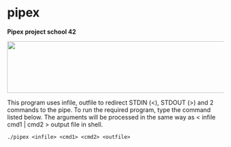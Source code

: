 # pipex
**Pipex project school 42**

<p align="left">
  <img width="620" height="120" src="https://i.ibb.co/yRBnd63/Capture-d-e-cran-le-2021-08-16-a-17-00-53.png">
</p>
This program uses infile, outfile to redirect STDIN (<), STDOUT (>) and 2 commands to the pipe. To run the required program, type the command listed below. The arguments will be
 processed in the same way as < infile cmd1 | cmd2 > output file in shell.
  
```
./pipex <infile> <cmd1> <cmd2> <outfile>
```
